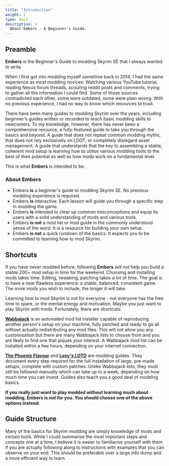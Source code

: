 ```yaml
---
title: "Introduction"
weight: 1
type: docs
description: >
  About Embers - A Beginner's Guide.
---
```


## Preamble

**Embers** is the Beginner's Guide to modding Skyrim SE that I always wanted to write.

When I first got into modding myself sometime back in 2014, I had the same experience as most modding novices: Watching various YouTube tutorial, reading Nexus forum threads, scouring reddit posts and comments, trying to gather all the information I could find. Some of those sources contradicted each other, some were outdated, some were plain wrong. With no previous experience, I had no way to know which resources to trust.

There have been many guides to modding Skyrim over the years, including beginner's guides written or recorded to teach basic modding skills to newcomers. To my knowledge, however, there has never been a comprehensive resource, a fully-featured guide to take you through the basics and beyond. A guide that does not repeat common modding myths, that does not rely exclusively on LOOT, or completely disregard asset management. A guide that understands that the key to assembling a stable, coherent mod setup is learning how to utilise various modding tools to the best of their potential as well as how mods work on a fundamental level.

This is what **Embers** is intended to be.

### About Embers

- Embers **is** a beginner's guide to modding Skyrim SE. No previous modding experience is required.
- Embers **is** interactive. Each lesson will guide you through a specific step in modding the game.
- Embers **is** intended to clear up common misconceptions and equip its users with a solid understanding of mods and various tools. 
- Embers **is not** a mod list or mod guide in the commonly understood sense of the word. It is a resource for building your own setup.
- Embers **is not** a quick rundown of the basics. It expects you to be committed to learning how to mod Skyrim.

## Shortcuts

If you have never modded before, following **Embers** will *not* help you build a stable 200+ mod setup in time for the weekend. Choosing and installing mods takes time. Editing, tweaking, patching takes *a lot* of time. The goal is to have a near flawless experience: a stable, balanced, consistent game. The more mods you wish to include, the longer it will take.

Learning how to mod Skyrim is not for everyone - not everyone has the free time to spare, or the mental energy and motivation. Maybe you just want to play Skyrim with mods. Fortunately, there are shortcuts:

[**Wabbajack**](https://www.wabbajack.org/#/) is an automated mod list installer capable of reproducing another person's setup on your machine, fully patched and ready to go all without actually redistributing any mod files. This will not allow you any customisation but there are many Wabbajack lists to choose from and you are likely to find one that piques your interest. A Wabbajack mod list can be installed within a few hours, depending on your internet connection.

[**The Phoenix Flavour**](/tpf/) and [**Lexy's LOTD**](https://lexyslotd.com/) are modding guides. They document every step required for the full installation of large, pre-made setups, complete with custom patches. Unlike Wabbajack lists, they must still be followed manually which can take up to a week, depending on how much time you can invest. Guides also teach you a good deal of modding basics.

**If you really just want to play modded without learning much about modding, Embers is *not* for you. You should choose one of the above options instead.**

## Guide Structure

Many of the basics for Skyrim modding are simply knowledge of mods and certain tools. While I could summarise the most important steps and concepts one at a time, I believe it is easier to familiarise yourself with them if you are actually following along to instructions with examples that you can observe on your end. This should be preferable over a large info dump and a more efficient way to learn.